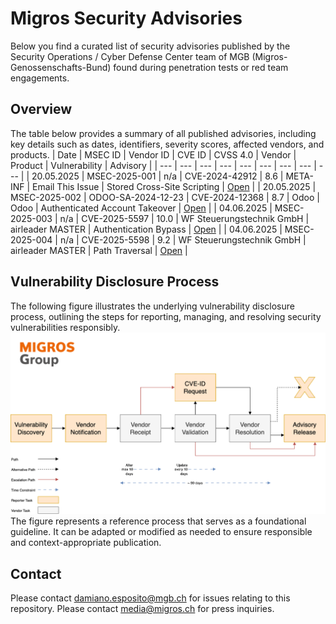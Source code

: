 # Migros Security Advisories
Below you find a curated list of security advisories published by the Security Operations / Cyber Defense Center team of MGB (Migros-Genossenschafts-Bund) found during penetration tests or red team engagements.

## Overview
The table below provides a summary of all published advisories, including key details such as dates, identifiers, severity scores, affected vendors, and products.
| Date | MSEC ID | Vendor ID | CVE ID | CVSS 4.0 | Vendor | Product | Vulnerability | Advisory |
| --- | --- | --- | --- | --- | --- | --- | --- | --- |
| 20.05.2025 | MSEC-2025-001 | n/a | CVE-2024-42912 | 8.6 | META-INF | Email This Issue | Stored Cross-Site Scripting | [Open](advisories/msec-2025-001_meta-inf_email-this-issue_stored-cross-site-scripting.md) |
| 20.05.2025 | MSEC-2025-002 | ODOO-SA-2024-12-23 | CVE-2024-12368 | 8.7 | Odoo | Odoo | Authenticated Account Takeover | [Open](advisories/msec-2025-002_odoo_odoo_account-takeover.md) |
| 04.06.2025 | MSEC-2025-003 | n/a | CVE-2025-5597 | 10.0 | WF Steuerungstechnik GmbH | airleader MASTER | Authentication Bypass | [Open](advisories/msec-2025-003_wf-seuerungstechnik-gmbh_airleader-master_authentication-bypass.md) |
| 04.06.2025 | MSEC-2025-004 | n/a | CVE-2025-5598 | 9.2 | WF Steuerungstechnik GmbH | airleader MASTER | Path Traversal | [Open](advisories/msec-2025-004_wf-seuerungstechnik-gmbh_airleader-master_path-traversal.md) |

## Vulnerability Disclosure Process
The following figure illustrates the underlying vulnerability disclosure process, outlining the steps for reporting, managing, and resolving security vulnerabilities responsibly.
![Vulnerability Disclosure Process](process.png)
The figure represents a reference process that serves as a foundational guideline. It can be adapted or modified as needed to ensure responsible and context-appropriate publication.

## Contact
Please contact [damiano.esposito@mgb.ch](mailto:damiano.esposito@mgb.ch) for issues relating to this repository. Please contact [media@migros.ch](mailto:media@migros.ch) for press inquiries.

